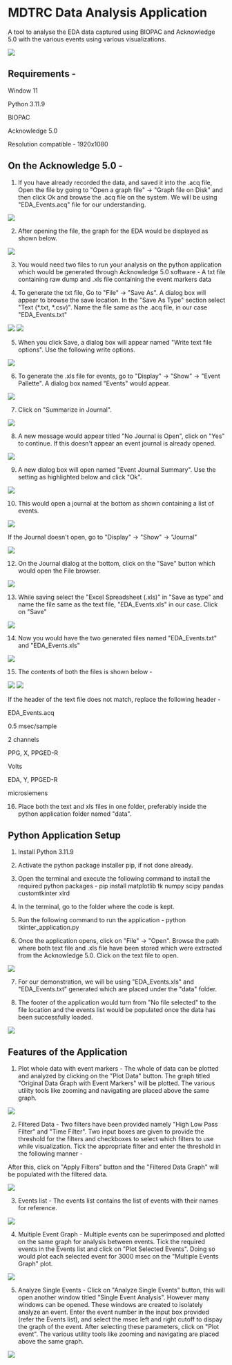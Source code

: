 # MDTRC Data Analysis Application

A tool to analyse the EDA data captured using BIOPAC and Acknowledge 5.0 with the various events using various visualizations.

<img src="./samples/Sample_main4.png">

## Requirements - 
  Window 11 

  Python 3.11.9
  
  BIOPAC
  
  Acknowledge 5.0
  
  Resolution compatible - 1920x1080


## On the Acknowledge 5.0 - 

1. If you have already recorded the data, and saved it into the .acq file, Open the file by going to "Open a graph file" -> "Graph file on Disk" and then click Ok and browse the .acq file on the system. 
We will be using "EDA_Events.acq" file for our understanding.

<img src="./samples/Capture4.PNG">

2. After opening the file, the graph for the EDA would be displayed as shown below.

<img src="./samples/Capture5.PNG">

3. You would need two files to run your analysis on the python application which would be generated through Acknowledge 5.0 software - A txt file containing raw dump and .xls file containing the event markers data

4. To generate the txt file, Go to "File" -> "Save As". A dialog box will appear to browse the save location. In the "Save As Type" section select "Text (*.txt, *.csv)". Name the file same as the .acq file, in our case "EDA_Events.txt"

<img src="./samples/Capture6.png">
<img src="./samples/Capture7.png">

5. When you click Save, a dialog box will appear named "Write text file options". Use the following write options.

<img src="./samples/Capture8.PNG">

6. To generate the .xls file for events, go to "Display" -> "Show" -> "Event Pallette". A dialog box named "Events" would appear.

<img src="./samples/Capture9.png">

7.  Click on "Summarize in Journal".

<img src="./samples/Capture10.png">

8. A new message would appear titled "No Journal is Open", click on "Yes" to continue. If this doesn't appear an event journal is already opened. 

<img src="./samples/Capture27.PNG">

9. A new dialog box will open named "Event Journal Summary". Use the setting as highlighted below and click "Ok".

<img src="./samples/Capture11.PNG">

10. This would open a journal at the bottom as shown containing a list of events.

<img src="./samples/Capture29.PNG">

If the Journal doesn't open, go to "Display" -> "Show" -> "Journal"

<img src="./samples/Capture12.png">

12. On the Journal dialog at the bottom, click on the "Save" button which would open the File browser. 

<img src="./samples/Capture13.PNG">

13. While saving select the "Excel Spreadsheet (.xls)" in "Save as type" and name the file same as the text file, "EDA_Events.xls" in our case. Click on "Save"

<img src="./samples/Capture14.png">

14. Now you would have the two generated files named "EDA_Events.txt" and "EDA_Events.xls"

<img src="./samples/Capture15.PNG">

15. The contents of both the files is shown below - 

<img src="./samples/Capture32.png">
<img src="./samples/Capture33.png"> 

If the header of the text file does not match, replace the following header - 

EDA_Events.acq

0.5 msec/sample

2 channels

PPG, X, PPGED-R

Volts

EDA, Y, PPGED-R

microsiemens

16. Place both the text and xls files in one folder, preferably inside the python application folder named "data".

## Python Application Setup

1. Install Python 3.11.9

2. Activate the python package installer pip, if not done already.

3. Open the terminal and execute the following command to install the required python packages - 
  pip install matplotlib tk numpy scipy pandas customtkinter xlrd

4. In the terminal, go to the folder where the code is kept.

5. Run the following command to run the application - 
  python tkinter_application.py

6. Once the application opens, click on "File" -> "Open". Browse the path where both text file and .xls file have been stored which were extracted from the Acknowledge 5.0. Click on the text file to open.

<img src="./samples/Sample2.png">

7. For our demonstration, we will be using "EDA_Events.xls" and "EDA_Events.txt" generated which are placed under the "data" folder.

7. The footer of the application would turn from "No file selected" to the file location and the events list would be populated once the data has been successfully loaded.

<img src="./samples/Sample3.png">

## Features of the Application 

1. Plot whole data with event markers - The whole of data can be plotted and analyzed by clicking on the "Plot Data" button. The graph titled "Original Data Graph with Event Markers" will be plotted. The various utility tools like zooming and navigating are placed above the same graph.

<img src="./samples/Sample4.png">

2. Filtered Data - Two filters have been provided namely "High Low Pass Filter" and "Time Filter". Two input boxes are given to provide the threshold for the filters and checkboxes to select which filters to use while visualization. Tick the appropriate filter and enter the threshold in the following manner - 

After this, click on "Apply Filters" button and the "Filtered Data Graph" will be populated with the filtered data.

<img src="./samples/Sample5.png">

3. Events list - The events list contains the list of events with their names for reference.

<img src="./samples/Sample6.png">

4. Multiple Event Graph - Multiple events can be superimposed and plotted on the same graph for analysis between events. Tick the required events in the Events list and click on "Plot Selected Events". Doing so would plot each selected event for 3000 msec on the "Multiple Events Graph" plot.

<img src="./samples/Sample7.png">

5. Analyze Single Events - Click on "Analyze Single Events" button, this will open another window titled "Single Event Analysis". However many windows can be opened. These windows are created to isolately analyze an event. Enter the event number in the input box provided (refer the Events list), and select the msec left and right cutoff to dispay the graph of the event. After selecting these parameters, click on "Plot event". The various utility tools like zooming and navigating are placed above the same graph.

<img src="./samples/Sample8.png">